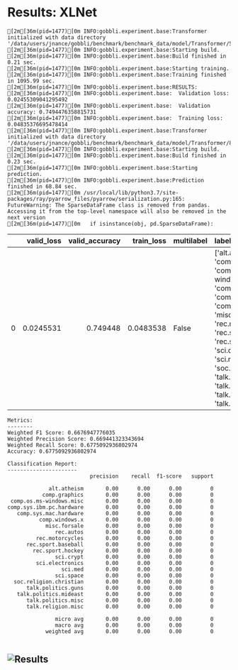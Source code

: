 # Results: XLNet
```
[2m[36m(pid=1477)[0m INFO:gobbli.experiment.base:Transformer initialized with data directory '/data/users/jnance/gobbli/benchmark/benchmark_data/model/Transformer/5a8933659ab5448a8aa2067cd48a6c96'
[2m[36m(pid=1477)[0m INFO:gobbli.experiment.base:Starting build.
[2m[36m(pid=1477)[0m INFO:gobbli.experiment.base:Build finished in 0.21 sec.
[2m[36m(pid=1477)[0m INFO:gobbli.experiment.base:Starting training.
[2m[36m(pid=1477)[0m INFO:gobbli.experiment.base:Training finished in 1095.99 sec.
[2m[36m(pid=1477)[0m INFO:gobbli.experiment.base:RESULTS:
[2m[36m(pid=1477)[0m INFO:gobbli.experiment.base:  Validation loss: 0.02455309041295492
[2m[36m(pid=1477)[0m INFO:gobbli.experiment.base:  Validation accuracy: 0.7494476358815731
[2m[36m(pid=1477)[0m INFO:gobbli.experiment.base:  Training loss: 0.04835376695478414
[2m[36m(pid=1477)[0m INFO:gobbli.experiment.base:Transformer initialized with data directory '/data/users/jnance/gobbli/benchmark/benchmark_data/model/Transformer/849f8310560f469b992ced757abf0ddf'
[2m[36m(pid=1477)[0m INFO:gobbli.experiment.base:Starting build.
[2m[36m(pid=1477)[0m INFO:gobbli.experiment.base:Build finished in 0.23 sec.
[2m[36m(pid=1477)[0m INFO:gobbli.experiment.base:Starting prediction.
[2m[36m(pid=1477)[0m INFO:gobbli.experiment.base:Prediction finished in 68.84 sec.
[2m[36m(pid=1477)[0m /usr/local/lib/python3.7/site-packages/ray/pyarrow_files/pyarrow/serialization.py:165: FutureWarning: The SparseDataFrame class is removed from pandas. Accessing it from the top-level namespace will also be removed in the next version
[2m[36m(pid=1477)[0m   if isinstance(obj, pd.SparseDataFrame):

```
|    |   valid_loss |   valid_accuracy |   train_loss | multilabel   | labels                                                                                                                                                                                                                                                                                                                                                                                                    | checkpoint                                                                                                                                                     | node_ip_address   | model_params                                                              |
|---:|-------------:|-----------------:|-------------:|:-------------|:----------------------------------------------------------------------------------------------------------------------------------------------------------------------------------------------------------------------------------------------------------------------------------------------------------------------------------------------------------------------------------------------------------|:---------------------------------------------------------------------------------------------------------------------------------------------------------------|:------------------|:--------------------------------------------------------------------------|
|  0 |    0.0245531 |         0.749448 |    0.0483538 | False        | ['alt.atheism', 'comp.graphics', 'comp.os.ms-windows.misc', 'comp.sys.ibm.pc.hardware', 'comp.sys.mac.hardware', 'comp.windows.x', 'misc.forsale', 'rec.autos', 'rec.motorcycles', 'rec.sport.baseball', 'rec.sport.hockey', 'sci.crypt', 'sci.electronics', 'sci.med', 'sci.space', 'soc.religion.christian', 'talk.politics.guns', 'talk.politics.mideast', 'talk.politics.misc', 'talk.religion.misc'] | /data/users/jnance/gobbli/benchmark/benchmark_data/model/Transformer/5a8933659ab5448a8aa2067cd48a6c96/train/d5e726b926414724a71bdc398f410b96/output/checkpoint | 172.80.10.2       | {'transformer_model': 'XLNet', 'transformer_weights': 'xlnet-base-cased'} |
```
Metrics:
--------
Weighted F1 Score: 0.6676947776035
Weighted Precision Score: 0.669441323343694
Weighted Recall Score: 0.6775092936802974
Accuracy: 0.6775092936802974

Classification Report:
----------------------
                          precision    recall  f1-score   support

             alt.atheism       0.00      0.00      0.00         0
           comp.graphics       0.00      0.00      0.00         0
 comp.os.ms-windows.misc       0.00      0.00      0.00         0
comp.sys.ibm.pc.hardware       0.00      0.00      0.00         0
   comp.sys.mac.hardware       0.00      0.00      0.00         0
          comp.windows.x       0.00      0.00      0.00         0
            misc.forsale       0.00      0.00      0.00         0
               rec.autos       0.00      0.00      0.00         0
         rec.motorcycles       0.00      0.00      0.00         0
      rec.sport.baseball       0.00      0.00      0.00         0
        rec.sport.hockey       0.00      0.00      0.00         0
               sci.crypt       0.00      0.00      0.00         0
         sci.electronics       0.00      0.00      0.00         0
                 sci.med       0.00      0.00      0.00         0
               sci.space       0.00      0.00      0.00         0
  soc.religion.christian       0.00      0.00      0.00         0
      talk.politics.guns       0.00      0.00      0.00         0
   talk.politics.mideast       0.00      0.00      0.00         0
      talk.politics.misc       0.00      0.00      0.00         0
      talk.religion.misc       0.00      0.00      0.00         0

               micro avg       0.00      0.00      0.00         0
               macro avg       0.00      0.00      0.00         0
            weighted avg       0.00      0.00      0.00         0


```

![Results](XLNet/plot.png)
---